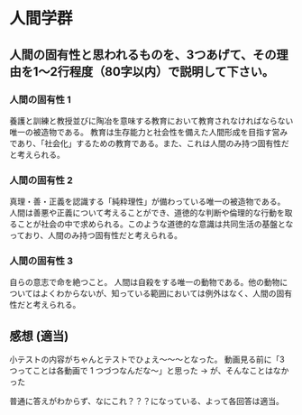 # 人間学群

## 人間の固有性と思われるものを、3つあげて、その理由を1〜2行程度（80字以内）で説明して下さい。

### 人間の固有性 1
養護と訓練と教授並びに陶冶を意味する教育において教育されなければならない唯一の被造物である。
教育は生存能力と社会性を備えた人間形成を目指す営みであり、「社会化」するための教育である。また、これは人間のみ持つ固有性だと考えられる。

### 人間の固有性 2
真理・善・正義を認識する「純粋理性」が備わっている唯一の被造物である。
人間は善悪や正義について考えることができ、道徳的な判断や倫理的な行動を取ることが社会の中で求められる。このような道徳的な意識は共同生活の基盤となっており、人間のみ持つ固有性だと考えられる。

### 人間の固有性 3
自らの意志で命を絶つこと。
人間は自殺をする唯一の動物である。他の動物についてはよくわからないが、知っている範囲においては例外はなく、人間の固有性だと考えられる。

## 感想 (適当)
小テストの内容がちゃんとテストでひょえ～～～となった。
動画見る前に「3 つってことは各動画で 1 つづつなんだな～」と思った → が、そんなことはなかった

普通に答えがわからず、なにこれ？？？になっている、よって各回答は適当。
